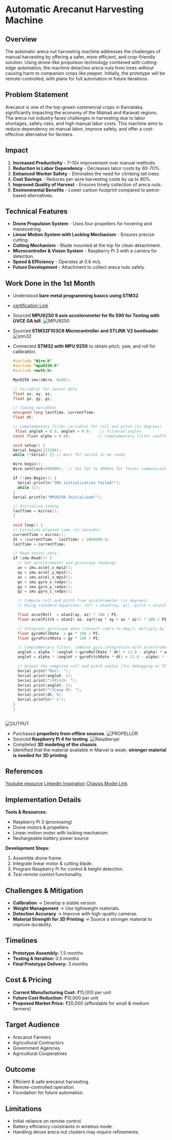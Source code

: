# Automatic Arecanut Harvesting Machine

## Overview
The automatic areca nut harvesting machine addresses the challenges of manual harvesting by offering a safer, more efficient, and crop-friendly solution. Using drone-like propulsion technology combined with cutting-edge automation, the machine detaches areca nuts from trees without causing harm to companion crops like pepper. Initially, the prototype will be remote-controlled, with plans for full automation in future iterations.

## Problem Statement
Arecanut is one of the top-grown commercial crops in Karnataka, significantly impacting the economy of the Malnad and Karavali regions. The areca nut industry faces challenges in harvesting due to labor shortages, safety risks, and high manual labor costs. This machine aims to reduce dependency on manual labor, improve safety, and offer a cost-effective alternative for farmers.

## Impact
1. **Increased Productivity** - 7–10x improvement over manual methods.
2. **Reduction in Labor Dependency** - Decreases labor costs by 60-70%.
3. **Enhanced Worker Safety** - Eliminates the need for climbing tall trees.
4. **Cost Savings** - Reduces per-acre harvesting costs by up to 80%.
5. **Improved Quality of Harvest** - Ensures timely collection of areca nuts.
6. **Environmental Benefits** - Lower carbon footprint compared to petrol-based alternatives.

## Technical Features
- **Drone Propulsion System** - Uses four propellers for hovering and maneuvering.
- **Linear Motion System with Locking Mechanism** - Ensures precise cutting.
- **Cutting Mechanism** - Blade mounted at the top for clean detachment.
- **Microcontroller & Vision System** - Raspberry Pi 3 with a camera for detection.
- **Speed & Efficiency** - Operates at 0.6 m/s.
- **Future Development** - Attachment to collect areca nuts safely.

## Work Done in the 1st Month
- Understood **bare metal programming basics using STM32**.
- [certification Link](https://www.linkedin.com/posts/yuvaraj-kaniyar_stm32-embeddedsystems-baremetalprogramming-activity-7304115431663931392-RNuB?utm_source=share&utm_medium=member_desktop&rcm=ACoAAD3Z9zcBoqSkrvq9UVeUqWN8_bo1XDrhz9Y)
- Sourced **MPU9250 9 axis accelerometer for Rs 590 for Testing with UVCE GA bill**.
    ![MPU9250](https://github.com/yuvarajkaniyar/arecanutharvestingmachine/blob/main/mpu9250.jpg)
- Sourced **STM32F103C8 Microcontroller and STLINK V2 bootloader**.
  ![stm32](https://github.com/yuvarajkaniyar/arecanutharvestingmachine/blob/main/stm32.jpg)
    
- Connected **STM32 with MPU 9250** to obtain pitch, yaw, and roll for calibration.
  ```c
  #include "Wire.h"
  #include "mpu9250.h"
  #include <math.h>

  Mpu9250 imu(&Wire, 0x68);

  // Variables for sensor data
  float ax, ay, az;
  float gx, gy, gz;

  // Timing variables
  unsigned long lastTime, currentTime;
  float dt;

  // Complementary filter variables for roll and pitch (in degrees)
   float angleX = 0.0, angleY = 0.0;    // Filtered angles
  const float alpha = 0.98;            // Complementary filter coefficient (tune as needed)

  void setup() {
  Serial.begin(115200);
  while (!Serial) {} // Wait for serial to be ready

  Wire.begin();
  Wire.setClock(400000);  // Set I2C to 400kHz for faster communication

  if (!imu.Begin()) {
    Serial.println("IMU initialization failed!");
    while (1);
  }
  Serial.println("MPU9250 Initialized!");

  // Initialize timing
  lastTime = micros();
  }

  void loop() {
  // Calculate elapsed time (in seconds)
  currentTime = micros();
  dt = (currentTime - lastTime) / 1000000.0;
  lastTime = currentTime;
  
  // Read sensor data
  if (imu.Read()) {
    // Get accelerometer and gyroscope readings
    ax = imu.accel_x_mps2();
    ay = imu.accel_y_mps2();
    az = imu.accel_z_mps2();
    gx = imu.gyro_x_radps();
    gy = imu.gyro_y_radps();
    gz = imu.gyro_z_radps();

    // Compute roll and pitch from accelerometer (in degrees)
    // Using standard equations: roll = atan2(ay, az), pitch = atan2(-ax, sqrt(ay*ay + az*az))
  
    float accelRoll  = atan2(ay, az) * 180 / PI;
    float accelPitch = atan2(-ax, sqrt(ay * ay + az * az)) * 180 / PI;

    // Integrate gyroscope data (convert rad/s to deg/s: multiply by 180/PI)
    float gyroRollRate  = gx * 180 / PI;
    float gyroPitchRate = gy * 180 / PI;

    // Complementary filter: combine gyro integration with accelerometer measurement
    angleX = alpha * (angleX + gyroRollRate * dt) + (1.0 - alpha) * accelRoll;
    angleY = alpha * (angleY + gyroPitchRate * dt) + (1.0 - alpha) * accelPitch;

    // Output the computed roll and pitch angles (for debugging or PID input)
    Serial.print("Roll: ");
    Serial.print(angleX, 2);
    Serial.print("\tPitch: ");
    Serial.print(angleY, 2);
    Serial.print("\tLoop dt: ");
    Serial.print(dt, 6);
    Serial.println(" s");
  }
  }
 
![OUTPUT](https://github.com/yuvarajkaniyar/arecanutharvestingmachine/blob/main/serialmonitormpu9250.jpg)
- Purchased **propellers from offline sources**.
  ![PROPELLOR](https://github.com/yuvarajkaniyar/arecanutharvestingmachine/blob/main/PROFEELORS.jpg)
- Sourced **Raspberry Pi 4 for testing**.
  ![Raspberypi](https://github.com/yuvarajkaniyar/arecanutharvestingmachine/blob/main/raspberrypi4.jpg)
- Completed **3D modeling of the chassis**.
- Identified that the material available in Marvel is weak; **stronger material is needed for 3D printing**.
  
 ## References
[Youtube resource](https://youtube.com/playlist?list=PL0K4VDicBzshwCpUHzIB6hOLQVkDFHbxC&si=feCqDbxrZ5yR-K9O)
[Linkedin Inspiration](https://www.linkedin.com/posts/dipanshu-dhote-246aa9331_esp12e-intense-stability-activity-7309827075018813442-WwC2?utm_source=share&utm_medium=member_desktop&rcm=ACoAAD3Z9zcBoqSkrvq9UVeUqWN8_bo1XDrhz9Y)
[Chassis Model Link](https://a360.co/4h9sC4G)


## Implementation Details
**Tools & Resources:**
- Raspberry Pi 3 (processing)
- Drone motors & propellers
- Linear motion motor with locking mechanism
- Rechargeable battery power source

**Development Steps:**
1. Assemble drone frame.
2. Integrate linear motor & cutting blade.
3. Program Raspberry Pi for control & height detection.
4. Test remote control functionality.

## Challenges & Mitigation
- **Calibration** → Develop a stable version.
- **Weight Management** → Use lightweight materials.
- **Detection Accuracy** → Improve with high-quality cameras.
- **Material Strength for 3D Printing** → Source a stronger material to improve durability.

## Timelines
- **Prototype Assembly:** 1.5 months
- **Testing & Iteration:** 0.5 months
- **Final Prototype Delivery:** 3 months

## Cost & Pricing
- **Current Manufacturing Cost:** ₹15,000 per unit
- **Future Cost Reduction:** ₹10,000 per unit
- **Proposed Market Price:** ₹20,000 (affordable for small & medium farmers)

## Target Audience
- Arecanut Farmers
- Agricultural Contractors
- Government Agencies
- Agricultural Cooperatives

## Outcome
- Efficient & safe arecanut harvesting.
- Remote-controlled operation.
- Foundation for future automation.

## Limitations
- Initial reliance on remote control.
- Battery efficiency constraints in wireless mode.
- Handling dense areca nut clusters may require refinements.



